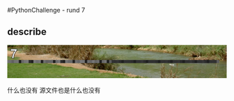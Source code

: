#PythonChallenge - rund 7


## describe
![alt text][stage_one_img]

[stage_one_img]: ../images/round7

什么也没有
源文件也是什么也没有

